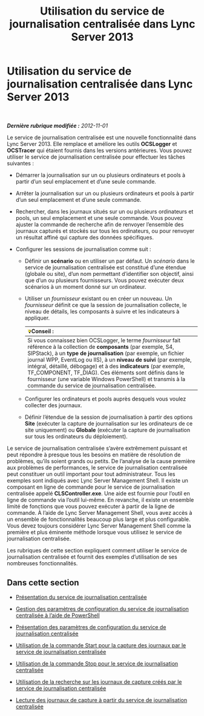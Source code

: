 ﻿---
title: Utilisation du service de journalisation centralisée dans Lync Server 2013
TOCTitle: Utilisation du service de journalisation centralisée dans Lync Server 2013
ms:assetid: 7b05aaef-f0ea-4649-ba8a-02e68b0cdf23
ms:mtpsurl: https://technet.microsoft.com/fr-fr/library/JJ688101(v=OCS.15)
ms:contentKeyID: 49891406
ms.date: 05/20/2016
mtps_version: v=OCS.15
ms.translationtype: HT
---

# Utilisation du service de journalisation centralisée dans Lync Server 2013

 

_**Dernière rubrique modifiée :** 2012-11-01_

Le service de journalisation centralisée est une nouvelle fonctionnalité dans Lync Server 2013. Elle remplace et améliore les outils **OCSLogger** et **OCSTracer** qui étaient fournis dans les versions antérieures. Vous pouvez utiliser le service de journalisation centralisée pour effectuer les tâches suivantes :

  - Démarrer la journalisation sur un ou plusieurs ordinateurs et pools à partir d’un seul emplacement et d’une seule commande.

  - Arrêter la journalisation sur un ou plusieurs ordinateurs et pools à partir d’un seul emplacement et d’une seule commande.

  - Rechercher, dans les journaux situés sur un ou plusieurs ordinateurs et pools, un seul emplacement et une seule commande. Vous pouvez ajuster la commande de recherche afin de renvoyer l’ensemble des journaux capturés et stockés sur tous les ordinateurs, ou pour renvoyer un résultat affiné qui capture des données spécifiques.

  - Configurer les sessions de journalisation comme suit :
    
      - Définir un **scénario** ou en utiliser un par défaut. Un *scénario* dans le service de journalisation centralisée est constitué d’une étendue (globale ou site), d’un nom permettant d’identifier son objectif, ainsi que d’un ou plusieurs fournisseurs. Vous pouvez exécuter deux scénarios à un moment donné sur un ordinateur.
    
      - Utiliser un *fournisseur* existant ou en créer un nouveau. Un *fournisseur* définit ce que la session de journalisation collecte, le niveau de détails, les composants à suivre et les indicateurs à appliquer.
        
        <table>
        <thead>
        <tr class="header">
        <th><img src="images/JJ205025.tip(OCS.15).gif" title="tip" alt="tip" />Conseil :</th>
        </tr>
        </thead>
        <tbody>
        <tr class="odd">
        <td>Si vous connaissez bien OCSLogger, le terme <em>fournisseur</em> fait référence à la collection de <strong>composants</strong> (par exemple, S4, SIPStack), à un <strong>type de journalisation</strong> (par exemple, un fichier journal WPP, EventLog ou IIS), à un <strong>niveau de suivi</strong> (par exemple, intégral, détaillé, débogage) et à des <strong>indicateurs</strong> (par exemple, TF_COMPONENT, TF_DIAG). Ces éléments sont définis dans le fournisseur (une variable Windows PowerShell) et transmis à la commande du service de journalisation centralisée.</td>
        </tr>
        </tbody>
        </table>
    
      - Configurer les ordinateurs et pools auprès desquels vous voulez collecter des journaux.
    
      - Définir l’étendue de la session de journalisation à partir des options **Site** (exécuter la capture de journalisation sur les ordinateurs de ce site uniquement) ou **Globale** (exécuter la capture de journalisation sur tous les ordinateurs du déploiement).

Le service de journalisation centralisée s’avère extrêmement puissant et peut répondre à presque tous les besoins en matière de résolution de problèmes, qu’ils soient grands ou petits. De l’analyse de la cause première aux problèmes de performances, le service de journalisation centralisée peut constituer un outil important pour tout administrateur. Tous les exemples sont indiqués avec Lync Server Management Shell. Il existe un composant en ligne de commande pour le service de journalisation centralisée appelé **CLSController.exe**. Une aide est fournie pour l’outil en ligne de commande via l’outil lui-même. En revanche, il existe un ensemble limité de fonctions que vous pouvez exécuter à partir de la ligne de commande. À l’aide de Lync Server Management Shell, vous avez accès à un ensemble de fonctionnalités beaucoup plus large et plus configurable. Vous devez toujours considérer Lync Server Management Shell comme la première et plus éminente méthode lorsque vous utilisez le service de journalisation centralisée.

Les rubriques de cette section expliquent comment utiliser le service de journalisation centralisée et fournit des exemples d’utilisation de ses nombreuses fonctionnalités.

## Dans cette section

  - [Présentation du service de journalisation centralisée](lync-server-2013-overview-of-the-centralized-logging-service.md)

  - [Gestion des paramètres de configuration du service de journalisation centralisée à l’aide de PowerShell](lync-server-2013-managing-the-centralized-logging-service-configuration-settings.md)

  - [Présentation des paramètres de configuration du service de journalisation centralisée](lync-server-2013-understanding-centralized-logging-service-configuration-settings.md)

  - [Utilisation de la commande Start pour la capture des journaux par le service de journalisation centralisée](lync-server-2013-using-start-for-the-centralized-logging-service-to-capture-logs.md)

  - [Utilisation de la commande Stop pour le service de journalisation centralisée](lync-server-2013-using-stop-for-the-centralized-logging-service.md)

  - [Utilisation de la recherche sur les journaux de capture créés par le service de journalisation centralisée](lync-server-2013-using-search-on-capture-logs-created-by-the-centralized-logging-service.md)

  - [Lecture des journaux de capture à partir du service de journalisation centralisée](lync-server-2013-reading-capture-logs-from-the-centralized-logging-service.md)

